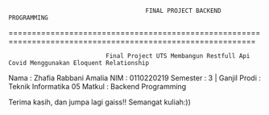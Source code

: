                                           FINAL PROJECT BACKEND PROGRAMMING
===========================================================================================================

                                          
                               Final Project UTS Membangun Restfull Api Covid Menggunakan Eloquent Relationship

Nama      : Zhafia Rabbani Amalia
NIM       : 0110220219
Semester  : 3 | Ganjil
Prodi     : Teknik Informatika 05
Matkul    : Backend Programming


Terima kasih, dan jumpa lagi gaiss!! Semangat kuliah:))
